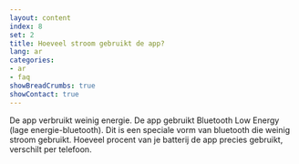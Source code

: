 ```yaml
---
layout: content
index: 8
set: 2
title: Hoeveel stroom gebruikt de app?
lang: ar
categories:
- ar
- faq
showBreadCrumbs: true
showContact: true
---
```


De app verbruikt weinig energie. De app gebruikt Bluetooth Low Energy (lage energie-bluetooth). Dit is een speciale vorm van bluetooth die weinig stroom gebruikt.
Hoeveel procent van je batterij de app precies gebruikt, verschilt per telefoon.
